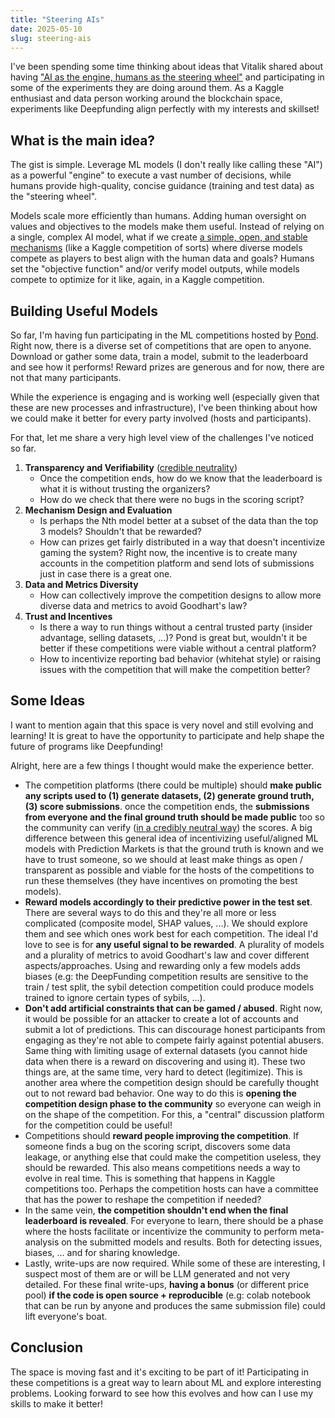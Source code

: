 ```yaml
---
title: "Steering AIs"
date: 2025-05-10
slug: steering-ais
---
```


I've been spending some time thinking about ideas that Vitalik shared about having ["AI as the engine, humans as the steering wheel"](https://vitalik.eth.limo/general/2025/02/28/aihumans.html) and participating in some of the experiments they are doing around them. As a Kaggle enthusiast and data person working around the blockchain space, experiments like Deepfunding align perfectly with my interests and skillset!

## What is the main idea?

The gist is simple. Leverage ML models (I don't really like calling these "AI") as a powerful "engine" to execute a vast number of decisions, while humans provide high-quality, concise guidance (training and test data) as the "steering wheel".

Models scale more efficiently than humans. Adding human oversight on values and objectives to the models make them useful.
Instead of relying on a single, complex AI model, what if we create [a simple, open, and stable mechanisms](https://nakamoto.com/credible-neutrality/) (like a Kaggle competition of sorts) where diverse models compete as players to best align with the human data and goals?
Humans set the "objective function" and/or verify model outputs, while models compete to optimize for it like, again, in a Kaggle competition.

## Building Useful Models

So far, I'm having fun participating in the ML competitions hosted by [Pond](https://cryptopond.xyz/modelfactory/list). Right now, there is a diverse set of competitions that are open to anyone. Download or gather some data, train a model, submit to the leaderboard and see how it performs! Reward prizes are generous and for now, there are not that many participants.

While the experience is engaging and is working well (especially given that these are new processes and infrastructure), I've been thinking about how we could make it better for every party involved (hosts and participants).

For that, let me share a very high level view of the challenges I've noticed so far.

1. **Transparency and Verifiability** ([credible neutrality](https://nakamoto.com/credible-neutrality/))
   - Once the competition ends, how do we know that the leaderboard is what it is without trusting the organizers?
   - How do we check that there were no bugs in the scoring script?
2. **Mechanism Design and Evaluation**
   - Is perhaps the Nth model better at a subset of the data than the top 3 models? Shouldn't that be rewarded?
   - How can prizes get fairly distributed in a way that doesn't incentivize gaming the system? Right now, the incentive is to create many accounts in the competition platform and send lots of submissions just in case there is a great one.
3. **Data and Metrics Diversity**
   - How can collectively improve the competition designs to allow more diverse data and metrics to avoid Goodhart's law?
4. **Trust and Incentives**
   - Is there a way to run things without a central trusted party (insider advantage, selling datasets, ...)? Pond is great but, wouldn't it be better if these competitions were viable without a central platform?
   - How to incentivize reporting bad behavior (whitehat style) or raising issues with the competition that will make the competition better?

## Some Ideas

I want to mention again that this space is very novel and still evolving and learning! It is great to have the opportunity to participate and help shape the future of programs like Deepfunding!

Alright, here are a few things I thought would make the experience better.

- The competition platforms (there could be multiple) should **make public any scripts used to (1) generate datasets, (2) generate ground truth, (3) score submissions**. once the competition ends, the **submissions from everyone and the final ground truth should be made public** too so the community can verify ([in a credibly neutral way](https://nakamoto.com/credible-neutrality/)) the scores. A big difference between this general idea of incentivizing useful/aligned ML models with Prediction Markets is that the ground truth is known and we have to trust someone, so we should at least make things as open / transparent as possible and viable for the hosts of the competitions to run these themselves (they have incentives on promoting the best models).
- **Reward models accordingly to their predictive power in the test set**. There are several ways to do this and they're all more or less complicated (composite model, SHAP values, ...). We should explore them and see which ones work best for each competition. The ideal I'd love to see is for **any useful signal to be rewarded**. A plurality of models and a plurality of metrics to avoid Goodhart's law and cover different aspects/approaches. Using and rewarding only a few models adds biases (e.g: the DeepFunding competition results are sensitive to the train / test split, the sybil detection competition could produce models trained to ignore certain types of sybils, ...).
- **Don't add artificial constraints that can be gamed / abused**. Right now, it would be possible for an attacker to create a lot of accounts and submit a lot of predictions. This can discourage honest participants from engaging as they're not able to compete fairly against potential abusers. Same thing with limiting usage of external datasets (you cannot hide data when there is a reward on discovering and using it). These two things are, at the same time, very hard to detect (legitimize). This is another area where the competition design should be carefully thought out to not reward bad behavior. One way to do this is **opening the competition design phase to the community** so everyone can weigh in on the shape of the competition. For this, a "central" discussion platform for the competition could be useful!
- Competitions should **reward people improving the competition**. If someone finds a bug on the scoring script, discovers some data leakage, or anything else that could make the competition useless, they should be rewarded. This also means competitions needs a way to evolve in real time. This is something that happens in Kaggle competitions too. Perhaps the competition hosts can have a committee that has the power to reshape the competition if needed?
- In the same vein, **the competition shouldn't end when the final leaderboard is revealed**. For everyone to learn, there should be a phase where the hosts facilitate or incentivize the community to perform meta-analysis on the submitted models and results. Both for detecting issues, biases, ... and for sharing knowledge.
- Lastly, write-ups are now required. While some of these are interesting, I suspect most of them are or will be LLM generated and not very detailed. For these final write-ups, **having a bonus** (or different price pool) **if the code is open source + reproducible** (e.g: colab notebook that can be run by anyone and produces the same submission file) could lift everyone's boat.

## Conclusion

The space is moving fast and it's exciting to be part of it! Participating in these competitions is a great way to learn about ML and explore interesting problems. Looking forward to see how this evolves and how can I use my skills to make it better!

